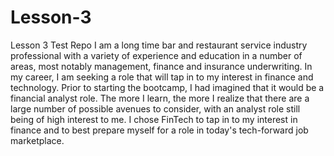 # Lesson-3
Lesson 3 Test Repo
I am a long time bar and restaurant service industry professional with a variety of experience and education in a number of areas, most notably management, finance and insurance underwriting.
In my career, I am seeking a role that will tap in to my interest in finance and technology. Prior to starting the bootcamp, I had imagined that it would be a financial analyst role. The more I learn, the more I realize that there are a large number of possible avenues to consider, with an analyst role still being of high interest to me.
I chose FinTech to tap in to my interest in finance and to best prepare myself for a role in today's tech-forward job marketplace. 